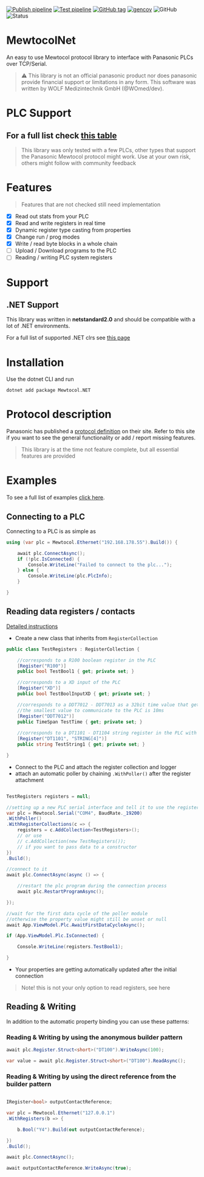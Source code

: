 [![Publish pipeline](https://github.com/WOmed/MewtocolNet/actions/workflows/publish-pipeline.yml/badge.svg)](https://github.com/WOmed/MewtocolNet/actions/workflows/publish-pipeline.yml)
[![Test pipeline](https://github.com/WOmed/MewtocolNet/actions/workflows/test-pipeline.yml/badge.svg)](https://github.com/WOmed/MewtocolNet/actions/workflows/test-pipeline.yml)
[![GitHub tag](https://img.shields.io/github/v/tag/WOmed/MewtocolNet?label=Package%20Version)](https://github.com/WOmed/MewtocolNet/pkgs/nuget/Mewtocol.NET)
[![gencov](../badges/Builds/TestResults/badge_combined_master.svg)](https://htmlpreview.github.io/?https://github.com/WOmed/MewtocolNet/blob/badges/Builds/TestResults/summary_master.html)
![GitHub](https://img.shields.io/github/license/WOmed/MewtocolNet?label=License)
![Status](https://img.shields.io/badge/Status-In%20dev-orange)

# MewtocolNet
An easy to use Mewtocol protocol library to interface with Panasonic PLCs over TCP/Serial.

> ⚠️ This library is not an official panasonic product nor does panasonic provide financial support or limitations in any form. 
> This software was written by WOLF Medizintechnik GmbH (@WOmed/dev).

# PLC Support

## For a full list check [this table](../master_auto_docs/plctypes.md)

> This library was only tested with a few PLCs, other types that support the Panasonic Mewtocol protocol might work. 
> Use at your own risk, others might follow with community feedback

# Features

> Features that are not checked still need implementation

- [x] Read out stats from your PLC
- [x] Read and write registers in real time
- [x] Dynamic register type casting from properties
- [x] Change run / prog modes
- [x] Write / read byte blocks in a whole chain
- [ ] Upload / Download programs to the PLC
- [ ] Reading / writing PLC system registers

# Support

## .NET Support

This library was written in **netstandard2.0** and should be compatible with a lot of .NET environments.

For a full list of supported .NET clrs see [this page](https://docs.microsoft.com/de-de/dotnet/standard/net-standard?tabs=net-standard-2-0#select-net-standard-version)

# Installation

Use the dotnet CLI and run 
```Shell
dotnet add package Mewtocol.NET
```

# Protocol description

Panasonic has published a [protocol definition](https://mediap.industry.panasonic.eu/assets/custom-upload/Factory%20&%20Automation/PLC/Manuals/mn_all_plcs_mewtocol_user_pidsx_en.pdf) on their site.
Refer to this site if you want to see the general functionality or add / report missing features.

> This library is at the time not feature complete, but all essential features are provided

# Examples

To see a full list of examples [click here](/Examples).

## Connecting to a PLC 

Connecting to a PLC is as simple as 

```C#
using (var plc = Mewtocol.Ethernet("192.168.178.55").Build()) {

    await plc.ConnectAsync();
    if (!plc.IsConnected) {
        Console.WriteLine("Failed to connect to the plc...");
    } else {
        Console.WriteLine(plc.PlcInfo);
    }

}
```

## Reading data registers / contacts

[Detailed instructions](https://github.com/WOmed/MewtocolNet/wiki/Attribute-handled-reading)

- Create a new class that inherits from `RegisterCollection`

```C#
public class TestRegisters : RegisterCollection {

    //corresponds to a R100 boolean register in the PLC
    [Register("R100")]
    public bool TestBool1 { get; private set; }

    //corresponds to a XD input of the PLC
    [Register("XD")]
    public bool TestBoolInputXD { get; private set; } 

    //corresponds to a DDT7012 - DDT7013 as a 32bit time value that gets parsed as a timespan (TIME)
    //the smallest value to communicate to the PLC is 10ms
    [Register("DDT7012")]
    public TimeSpan TestTime { get; private set; }  
    
    //corresponds to a DT1101 - DT1104 string register in the PLC with (STRING[4])
    [Register("DT1101", "STRING[4]")]
    public string TestString1 { get; private set; }

}
```

- Connect to the PLC and attach the register collection and logger
- attach an automatic poller by chaining `.WithPoller()` after the register attachment

```C#

TestRegisters registers = null;

//setting up a new PLC serial interface and tell it to use the register collection
var plc = Mewtocol.Serial("COM4", BaudRate._19200)
.WithPoller()
.WithRegisterCollections(c => {
    registers = c.AddCollection<TestRegisters>();
    // or use
    // c.AddCollection(new TestRegisters());
    // if you want to pass data to a constructor
})
.Build();

//connect to it
await plc.ConnectAsync(async () => {

    //restart the plc program during the connection process
    await plc.RestartProgramAsync();

});

//wait for the first data cycle of the poller module
//otherwise the property value might still be unset or null
await App.ViewModel.Plc.AwaitFirstDataCycleAsync();

if (App.ViewModel.Plc.IsConnected) {

    Console.WriteLine(registers.TestBool1);

}

```
- Your properties are getting automatically updated after the initial connection

> Note! this is not your only option to read registers, see here

## Reading & Writing

In addition to the automatic property binding you can use these patterns:

### Reading & Writing by using the anonymous builder pattern

```C#
await plc.Register.Struct<short>("DT100").WriteAsync(100);

var value = await plc.Register.Struct<short>("DT100").ReadAsync();
```
### Reading & Writing by using the direct reference from the builder pattern

```C#

IRegister<bool> outputContactReference;

var plc = Mewtocol.Ethernet("127.0.0.1")
.WithRegisters(b => {

    b.Bool("Y4").Build(out outputContactReference);

})
.Build();

await plc.ConnectAsync();

await outputContactReference.WriteAsync(true);
```
